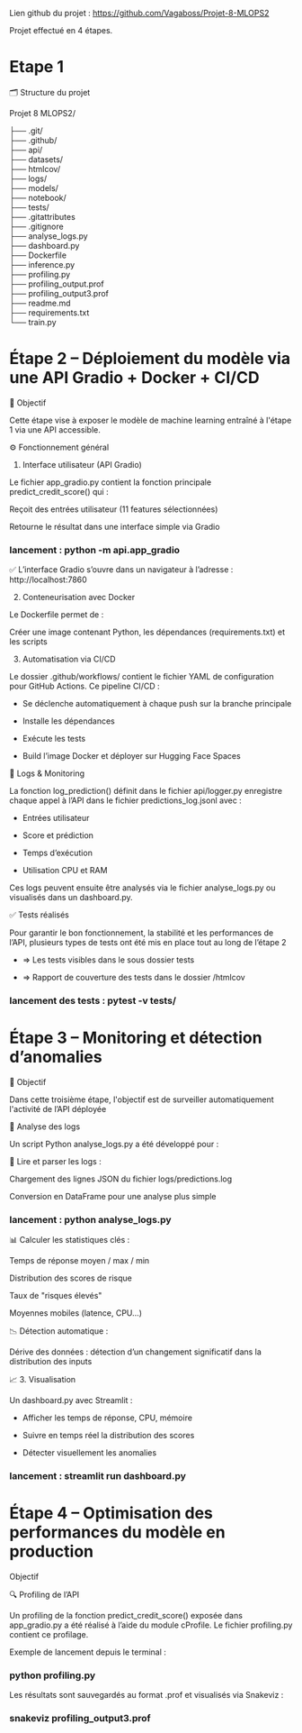 Lien github du projet : https://github.com/Vagaboss/Projet-8-MLOPS2

Projet effectué en 4 étapes.


#  Etape 1 

🗂️ Structure du projet

Projet 8 MLOPS2/

├── .git/                           
├── .github/                        
├── api/                          
├── datasets/                     
├── htmlcov/                       
├── logs/                         
├── models/                        
├── notebook/                       
├── tests/                       
├── .gitattributes               
├── .gitignore                      
├── analyse_logs.py                 
├── dashboard.py                    
├── Dockerfile                      
├── inference.py                  
├── profiling.py                    
├── profiling_output.prof           
├── profiling_output3.prof          
├── readme.md                       
├── requirements.txt                
└── train.py                       




#  Étape 2 – Déploiement du modèle via une API Gradio + Docker + CI/CD


🎯 Objectif

Cette étape vise à exposer le modèle de machine learning entraîné à l'étape 1 via une API accessible. 

⚙️ Fonctionnement général

1. Interface utilisateur (API Gradio)

Le fichier app_gradio.py contient la fonction principale predict_credit_score() qui :

Reçoit des entrées utilisateur (11 features sélectionnées)

Retourne le résultat dans une interface simple via Gradio

### lancement : python -m api.app_gradio

✅ L’interface Gradio s’ouvre dans un navigateur à l’adresse : http://localhost:7860

2. Conteneurisation avec Docker

Le Dockerfile permet de :

Créer une image contenant Python, les dépendances (requirements.txt) et les scripts


3. Automatisation via CI/CD

Le dossier .github/workflows/ contient le fichier YAML de configuration pour GitHub Actions. Ce pipeline CI/CD :

- Se déclenche automatiquement à chaque push sur la branche principale

- Installe les dépendances

- Exécute les tests 

- Build l’image Docker et déployer sur Hugging Face Spaces 


🧪 Logs & Monitoring

La fonction log_prediction() définit dans le fichier api/logger.py enregistre chaque appel à l’API dans le fichier predictions_log.jsonl avec :

- Entrées utilisateur

- Score et prédiction

- Temps d’exécution

- Utilisation CPU et RAM

Ces logs peuvent ensuite être analysés via le fichier analyse_logs.py ou visualisés dans un dashboard.py.

✅ Tests réalisés

Pour garantir le bon fonctionnement, la stabilité et les performances de l’API, plusieurs types de tests ont été mis en place tout au long de l’étape 2 

- => Les tests visibles dans le sous dossier tests

- => Rapport de couverture des tests dans le dossier /htmlcov

### lancement des tests : pytest -v tests/


#  Étape 3 – Monitoring et détection d’anomalies
🎯 Objectif

Dans cette troisième étape, l'objectif est de surveiller automatiquement l'activité de l’API déployée 


🧠 Analyse des logs

Un script Python analyse_logs.py a été développé pour :

🔎 Lire et parser les logs :

Chargement des lignes JSON du fichier logs/predictions.log

Conversion en DataFrame pour une analyse plus simple

### lancement : python analyse_logs.py

📊 Calculer les statistiques clés :

Temps de réponse moyen / max / min

Distribution des scores de risque

Taux de "risques élevés"

Moyennes mobiles (latence, CPU…)

📉 Détection automatique :

Dérive des données : détection d’un changement significatif dans la distribution des inputs


📈 3. Visualisation 


Un dashboard.py avec Streamlit  :

- Afficher les  temps de réponse, CPU, mémoire

- Suivre en temps réel la distribution des scores

- Détecter visuellement les anomalies

### lancement : streamlit run dashboard.py


#  Étape 4 – Optimisation des performances du modèle en production
Objectif

🔍 Profiling de l’API

Un profiling de la fonction predict_credit_score() exposée dans app_gradio.py a été réalisé à l’aide du module cProfile. Le fichier profiling.py contient ce profilage.

Exemple de lancement depuis le terminal :

### python profiling.py

Les résultats sont sauvegardés au format .prof et visualisés via Snakeviz :

### snakeviz profiling_output3.prof



